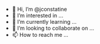 - 👋 Hi, I’m @jconstatine
- 👀 I’m interested in ...
- 🌱 I’m currently learning ...
- 💞️ I’m looking to collaborate on ...
- 📫 How to reach me ...

<!---
jconstatine/jconstatine is a ✨ special ✨ repository because its `README.md` (this file) appears on your GitHub profile.
You can click the Preview link to take a look at your changes.
--->
